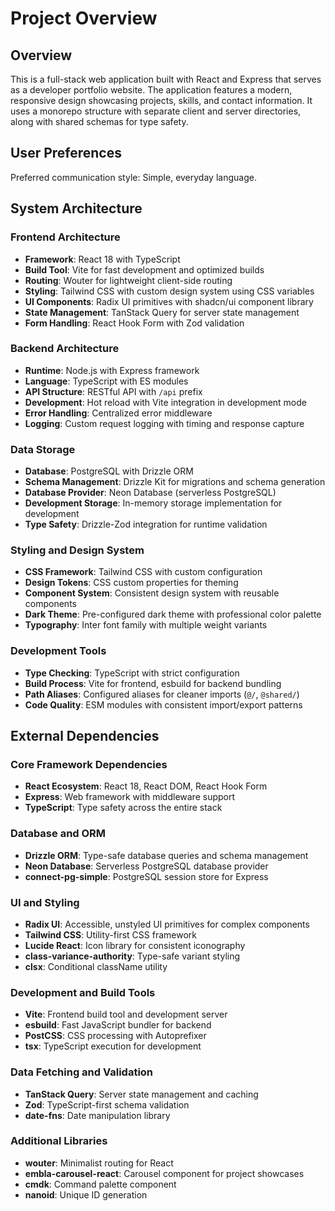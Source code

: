 # Project Overview

## Overview

This is a full-stack web application built with React and Express that serves as a developer portfolio website. The application features a modern, responsive design showcasing projects, skills, and contact information. It uses a monorepo structure with separate client and server directories, along with shared schemas for type safety.

## User Preferences

Preferred communication style: Simple, everyday language.

## System Architecture

### Frontend Architecture
- **Framework**: React 18 with TypeScript
- **Build Tool**: Vite for fast development and optimized builds
- **Routing**: Wouter for lightweight client-side routing
- **Styling**: Tailwind CSS with custom design system using CSS variables
- **UI Components**: Radix UI primitives with shadcn/ui component library
- **State Management**: TanStack Query for server state management
- **Form Handling**: React Hook Form with Zod validation

### Backend Architecture
- **Runtime**: Node.js with Express framework
- **Language**: TypeScript with ES modules
- **API Structure**: RESTful API with `/api` prefix
- **Development**: Hot reload with Vite integration in development mode
- **Error Handling**: Centralized error middleware
- **Logging**: Custom request logging with timing and response capture

### Data Storage
- **Database**: PostgreSQL with Drizzle ORM
- **Schema Management**: Drizzle Kit for migrations and schema generation
- **Database Provider**: Neon Database (serverless PostgreSQL)
- **Development Storage**: In-memory storage implementation for development
- **Type Safety**: Drizzle-Zod integration for runtime validation

### Styling and Design System
- **CSS Framework**: Tailwind CSS with custom configuration
- **Design Tokens**: CSS custom properties for theming
- **Component System**: Consistent design system with reusable components
- **Dark Theme**: Pre-configured dark theme with professional color palette
- **Typography**: Inter font family with multiple weight variants

### Development Tools
- **Type Checking**: TypeScript with strict configuration
- **Build Process**: Vite for frontend, esbuild for backend bundling
- **Path Aliases**: Configured aliases for cleaner imports (`@/`, `@shared/`)
- **Code Quality**: ESM modules with consistent import/export patterns

## External Dependencies

### Core Framework Dependencies
- **React Ecosystem**: React 18, React DOM, React Hook Form
- **Express**: Web framework with middleware support
- **TypeScript**: Type safety across the entire stack

### Database and ORM
- **Drizzle ORM**: Type-safe database queries and schema management
- **Neon Database**: Serverless PostgreSQL database provider
- **connect-pg-simple**: PostgreSQL session store for Express

### UI and Styling
- **Radix UI**: Accessible, unstyled UI primitives for complex components
- **Tailwind CSS**: Utility-first CSS framework
- **Lucide React**: Icon library for consistent iconography
- **class-variance-authority**: Type-safe variant styling
- **clsx**: Conditional className utility

### Development and Build Tools
- **Vite**: Frontend build tool and development server
- **esbuild**: Fast JavaScript bundler for backend
- **PostCSS**: CSS processing with Autoprefixer
- **tsx**: TypeScript execution for development

### Data Fetching and Validation
- **TanStack Query**: Server state management and caching
- **Zod**: TypeScript-first schema validation
- **date-fns**: Date manipulation library

### Additional Libraries
- **wouter**: Minimalist routing for React
- **embla-carousel-react**: Carousel component for project showcases
- **cmdk**: Command palette component
- **nanoid**: Unique ID generation